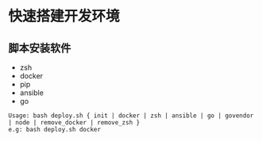 # 快速搭建开发环境

## 脚本安装软件
* zsh
* docker
* pip
* ansible
* go

```
Usage: bash deploy.sh { init | docker | zsh | ansible | go | govendor | node | remove_docker | remove_zsh }
e.g: bash deploy.sh docker
```

